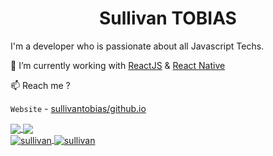 <h1 align="center"> Sullivan TOBIAS </h1>

I'm a developer who is passionate about all Javascript Techs. 

🔭 I’m currently working with [ReactJS](https://reactjs.org/) & [React Native](https://reactnative.dev/)

📫 Reach me ?

`Website` - [sullivantobias/github.io](sullivantobias/github.io)
  
<a href="https://github.com/sullivantobias/sullivantobias.github.io">
  <img align="center" src="https://github-readme-stats.vercel.app/api/pin/?username=sullivantobias&repo=sullivantobias.github.io" />
</a>
<a href="https://github.com/sullivantobias/weather-app">
  <img align="center" src="https://github-readme-stats.vercel.app/api/pin/?username=sullivantobias&repo=weather-app" />
</a>

 </br>
 
 <a href="https://github.com/sullivantobias">
  <img align="center" src="https://github-readme-stats.vercel.app/api?username=sullivantobias&show_icons=true" alt=sullivan />
</a>
<a href="https://github.com/sullivantobias">
  <img align="center" src="https://github-readme-stats.vercel.app/api/top-langs/?username=sullivantobias&layout=compact" alt=sullivan />
</a>


